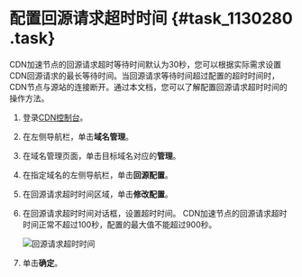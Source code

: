 # 配置回源请求超时时间 {#task_1130280 .task}

CDN加速节点的回源请求超时等待时间默认为30秒，您可以根据实际需求设置CDN回源请求的最长等待时间。当回源请求等待时间超过配置的超时时间时，CDN节点与源站的连接断开。通过本文档，您可以了解配置回源请求超时时间的操作方法。

1.  登录[CDN控制台](https://cdn.console.aliyun.com)。
2.  在左侧导航栏，单击**域名管理**。
3.  在域名管理页面，单击目标域名对应的**管理**。
4.  在指定域名的左侧导航栏，单击**回源配置**。
5.  在回源请求超时时间区域，单击**修改配置**。
6.  在回源请求超时时间对话框，设置超时时间。 CDN加速节点的回源请求超时时间正常不超过100秒，配置的最大值不能超过900秒。

    ![回源请求超时时间](http://static-aliyun-doc.oss-cn-hangzhou.aliyuncs.com/assets/img/908787/156456723651614_zh-CN.png)

7.  单击**确定**。

